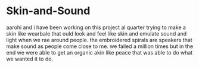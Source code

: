 # Skin-and-Sound

aarohi and i have been working on this project al quarter trying to make a skin like wearbale that  ould look and feel like skin and emulate sound and light when we rae around people. the embroidered spirals are speakers that make sound as people come close to me. we failed a million times but in the end we were able to get an organic akin like peace that was able to do what we wanted it to do. 
